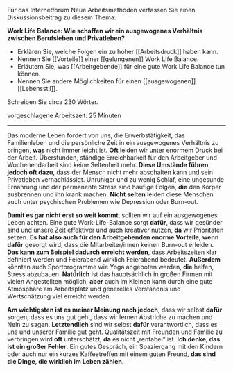 Für das Internetforum Neue Arbeitsmethoden verfassen Sie einen Diskussionsbeitrag zu diesem Thema:

**Work Life Balance: Wie schaffen wir ein ausgewogenes Verhältnis zwischen Berufsleben und Privatleben?**

* Erklären Sie, welche Folgen ein zu hoher [[Arbeitsdruck]] haben kann.
* Nennen Sie [[Vorteile]] einer [[gelungenen]] Work Life Balance.
* Erläutern Sie, was [[Arbeitgebende]] für eine gute Work Life Balance tun können.
* Nennen Sie andere Möglichkeiten für einen [[ausgewogenen]] [[Lebensstil]].

Schreiben Sie circa 230 Wörter.

vorgeschlagene Arbeitszeit: 25 Minuten

---

Das moderne Leben fordert von uns, die Erwerbstätigkeit, das Familienleben und die persönliche Zeit in ein ausgewogenes Verhältnis zu bringen, **was** nicht immer leicht ist. **Oft** leiden wir unter enormem Druck bei der Arbeit. Überstunden, ständige Erreichbarkeit für den Arbeitgeber und Wochenendarbeit sind keine Seltenheit mehr. **Diese Umstände führen jedoch oft dazu**, dass der Mensch nicht mehr abschalten kann und sein Privatleben vernachlässigt. Unruhiger und zu wenig Schlaf, eine ungesunde Ernährung und der permanente Stress sind häufige Folgen, **die** den Körper ausbrennen und ihn krank machen. **Nicht selten** leiden diese Menschen auch unter psychischen Problemen wie Depression oder Burn-out.

**Damit es gar nicht erst so weit kommt**, sollten wir auf ein ausgewogenes Leben achten. Eine gute Work-Life-Balance sorgt **dafür**, dass wir gesünder sind und unsere Zeit effektiver und auch kreativer nutzen, **da** wir Prioritäten setzen. **Es hat also auch für den Arbeitgebenden enorme Vorteile**, **wenn** **dafür** gesorgt wird, dass die Mitarbeiter/innen keinen Burn-out erleiden. **Das kann zum Beispiel dadurch erreicht werden**, dass Arbeitszeiten klar definiert werden und Feierabend wirklich Feierabend bedeutet. **Außerdem** könnten auch Sportprogramme wie Yoga angeboten werden, **die** helfen, Stress abzubauen. **Natürlich** ist das hauptsächlich in großen Firmen mit vielen Angestellten möglich, **aber** auch im Kleinen kann durch eine gute Atmosphäre am Arbeitsplatz und generelles Verständnis und Wertschätzung viel erreicht werden.

**Am wichtigsten ist es meiner Meinung nach jedoch**, dass wir selbst **dafür** sorgen, dass es uns gut geht, dass wir lernen Abstriche zu machen und Nein zu sagen. **Letztendlich** sind wir selbst **dafür** verantwortlich, dass es uns und unserer Familie gut geht. Qualitätszeit mit Freunden und Familie zu verbringen wird **oft** unterschätzt, **da** es nicht „rentabel“ ist. **Ich denke, das ist ein großer Fehler**. Ein gutes Gespräch, ein Spaziergang mit den Kindern oder auch nur ein kurzes Kaffeetreffen mit einem guten Freund, **das sind die Dinge, die wirklich im Leben zählen**.
